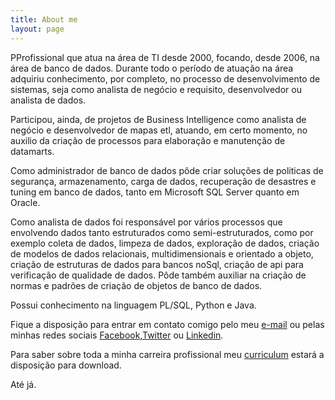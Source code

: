 ```yaml
---
title: About me
layout: page
---
```


PProfissional que atua na área de TI desde 2000, focando, desde 2006, na área de banco de dados.
Durante todo o período de atuação na área adquiriu conhecimento, por completo, no processo de desenvolvimento de sistemas, seja como analista de negócio e requisito, desenvolvedor ou analista de dados. 

Participou, ainda, de projetos de Business Intelligence como analista de negócio e desenvolvedor de mapas etl, atuando, em certo momento, no auxilio da criação de processos para elaboração e manutenção de datamarts.

Como administrador de banco de dados pôde criar soluções de politicas de segurança, armazenamento, carga de dados, recuperação de desastres e tuning em banco de dados, tanto em Microsoft SQL Server quanto em Oracle.

Como analista de dados foi responsável por vários processos que envolvendo dados tanto estruturados como semi-estruturados, como por exemplo coleta de dados, limpeza de dados, exploração de dados, criação de modelos de dados relacionais, multidimensionais e orientado a objeto, criação de estruturas de dados para  bancos noSql, criação de api para verificação de qualidade de dados. Pôde também auxiliar na criação de normas e padrões de criação de objetos de banco de dados. 

Possui conhecimento na linguagem PL/SQL, Python e Java. 

Fique a disposição para entrar em contato comigo pelo meu [e-mail] ou pelas minhas redes sociais [Facebook],[Twitter] ou [Linkedin].

Para saber sobre toda a minha carreira profissional meu [curriculum] estará a disposição para download.

<object data="{{ site.url }}/assets/files/Curriculum.pdf" width="1000" height="1000" type='application/pdf'/>

Até já.

[Facebook]: https://www.facebook.com/michelmourasilva
[Twitter]: https://twitter.com/meshellmoura
[Linkedin]: https://www.linkedin.com/in/michelmourasilva/
[e-mail]: michelmourasilva@gmail.com
[curriculum]: /assets/files/Curriculum.pdf
